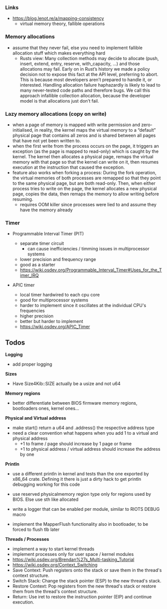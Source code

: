 
### Links
- https://blog.lenot.re/a/mapping-consistency
    - virtual memory theory, fallible operations


### Memory allocations
- assume that they never fail, else you need to implement fallible allocation stuff which makes everything hard
    - Rusts view: Many collection methods may decide to allocate (push, insert, extend, entry, reserve, with_capacity, …) and those allocations may fail. Early on in Rust’s history we made a policy decision not to expose this fact at the API level, preferring to abort. This is because most developers aren’t prepared to handle it, or interested. Handling allocation failure haphazardly is likely to lead to many never-tested code paths and therefore bugs. We call this approach infallible collection allocation, because the developer model is that allocations just don’t fail.

### Lazy memory allocations (copy on write)
- when a page of memory is mapped with write permission and zero-initialised, in reality, the kernel maps the virtual memory to a “default” physical page that contains all zeros and is shared between all pages that have not yet been written to.
- when the first write from the process occurs on the page, it triggers an exception (as the page is mapped to read-only) which is caught by the kernel. The kernel then allocates a physical page, remaps the virtual memory with that page so that the kernel can write on it, then resumes execution at the instruction that caused the exception.
- feature also works when forking a process: During the fork operation, the virtual memories of both processes are remapped so that they point to the same physical page, but are both read-only. Then, when either process tries to write on the page, the kernel allocates a new physical page, copies the data, then remaps the memory to allow writing before resuming.
    - requires OOM killer since processes were lied to and assume they have the memory already


### Timer
+ Programmable Interval Timer (PIT)
    + separate timer circuit
        + can cause inefficiencies / timming issues in multiprocessor systems
    + lower precision and frequency range
    + good as a starter
    + https://wiki.osdev.org/Programmable_Interval_Timer#Uses_for_the_Timer_IRQ

+ APIC timer
    + local timer hardwired to each cpu core
    + good for multiprocessor systems
    + harder to implement since it oscillates at the individual CPU's frequencies
    + higher precision
    + better but harder to implement
    + https://wiki.osdev.org/APIC_Timer

## Todos

**Logging**
+ add proper logging

**Sizes**
+ Have Size4Kib::SIZE actually be a usize and not u64

**Memory regions**
+ better differentiate between BIOS firmware memory regions, bootloaders ones, kernel ones...

**Physical and Virtual address**
+ make start() return a u64 and .address() the respective address type
+ need a clear convention what happens when you add 1 to a virtual and physical address
    + +1 to frame / page should increase by 1 page or frame
    + +1 to physical address / virtual address should increase the address by one

**Println**
+ use a different println in kernel and tests than the one exported by x86_64 crate. Defining it there is just a dirty hack to get println debugging working for this code

+ use reserved physicalmemory region type only for regions used by BIOS. Else use sth like allocated

+ write a logger that can be enabled per module, similar to RIOTS DEBUG macro

+ implement the MapperFlush functionality also in bootloader, to be forced to flush tlb later

**Threads / Processes**
+ implement a way to start kernel threads
+ implement processes only for user space / kernel modules
+ https://wiki.osdev.org/Brendan%27s_Multi-tasking_Tutorial
+ https://wiki.osdev.org/Context_Switching
+ Save Context: Push registers onto the stack or save them in the thread's context structure.
+ Switch Stack: Change the stack pointer (ESP) to the new thread's stack.
+ Restore Context: Pop registers from the new thread's stack or restore them from the thread's context structure.
+ Return: Use iret to restore the instruction pointer (EIP) and continue execution.